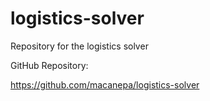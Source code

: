 # logistics-solver
Repository for the logistics solver

GitHub Repository:

https://github.com/macanepa/logistics-solver
